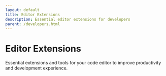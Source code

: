 ```yaml
---
layout: default
title: Editor Extensions
description: Essential editor extensions for developers
parent: /developers.html
---
```


# Editor Extensions

Essential extensions and tools for your code editor to improve productivity and development experience.
